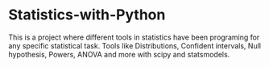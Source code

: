 # Statistics-with-Python
This is a project where different tools in statistics have been programing for any specific statistical task.
Tools like Distributions, Confident intervals, Null hypothesis, Powers, ANOVA and more with scipy and statsmodels.
